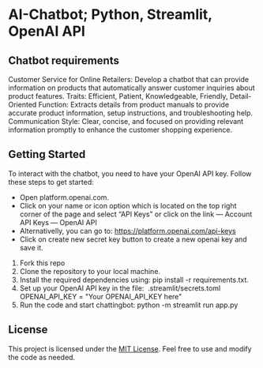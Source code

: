 # AI-Chatbot; Python, Streamlit, OpenAI API

## Chatbot requirements 
Customer Service for Online Retailers: 
Develop a chatbot that can provide information on products that automatically answer customer inquiries about product features.
Traits:
Efficient, Patient, Knowledgeable, Friendly, Detail-Oriented
Function:
Extracts details from product manuals to provide accurate product information, setup instructions, and troubleshooting help.
Communication Style:
Clear, concise, and focused on providing relevant information promptly to enhance the customer shopping experience.

## Getting Started
To interact with the chatbot, you need to have your OpenAI API key. Follow these steps to get started:

- Open platform.openai.com.
- Click on your name or icon option which is located on the top right corner of the page and select “API Keys” or click on the link — Account API Keys — OpenAI API 
- Alternativelly, you can go to: https://platform.openai.com/api-keys 
- Click on create new secret key button to create a new openai key and save it.

1. Fork this repo
2. Clone the repository to your local machine.
3. Install the required dependencies using:
        pip install -r requirements.txt.
4. Set up your OpenAI API key in the file: 
        .streamlit/secrets.toml  
        OPENAI_API_KEY = "Your OPENAI_API_KEY here"
5. Run the code and start chattingbot: 
        python -m streamlit run app.py

## License
This project is licensed under the [MIT License](LICENSE). Feel free to use and modify the code as needed.